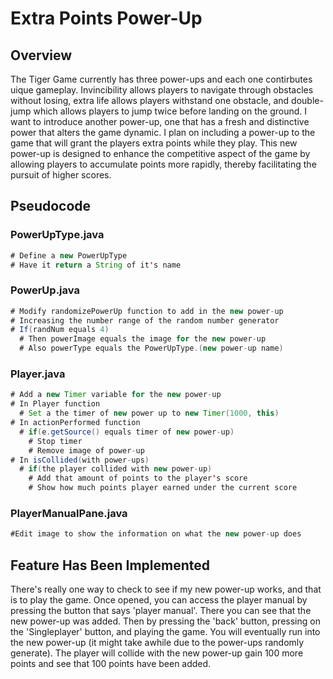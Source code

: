 # Extra Points Power-Up

## Overview
The Tiger Game currently has three power-ups and each one contirbutes uique gameplay.  Invincibility allows players to navigate through obstacles without losing, extra life allows players withstand one obstacle, and double-jump which allows players to jump twice before landing on the ground.  I want to introduce another power-up, one that has a fresh and distinctive power that alters the game dynamic.  I plan on including a power-up to the game that will grant the players extra points while they play.  This new power-up is designed to enhance the competitive aspect of the game by allowing players to accumulate points more rapidly, thereby facilitating the pursuit of higher scores.

## Pseudocode
### PowerUpType.java
``` Java
# Define a new PowerUpType
# Have it return a String of it's name
```
### PowerUp.java
```Java
# Modify randomizePowerUp function to add in the new power-up
# Increasing the number range of the random number generator
# If(randNum equals 4)
  # Then powerImage equals the image for the new power-up
  # Also powerType equals the PowerUpType.(new power-up name)
```
### Player.java
```Java
# Add a new Timer variable for the new power-up
# In Player function
  # Set a the timer of new power up to new Timer(1000, this) 
# In actionPerformed function
  # if(e.getSource() equals timer of new power-up)
    # Stop timer
    # Remove image of power-up
# In isCollided(with power-ups)
  # if(the player collided with new power-up)
    # Add that amount of points to the player's score
    # Show how much points player earned under the current score
```
### PlayerManualPane.java
```Java
#Edit image to show the information on what the new power-up does
```
## Feature Has Been Implemented
There's really one way to check to see if my new power-up works, and that is to play the game.  Once opened, you can access the player manual by pressing the button that says 'player manual'.  There you can see that the new power-up was added.  Then by pressing the 'back' button, pressing on the 'Singleplayer' button, and playing the game.  You will eventually run into the new power-up (it might take awhile due to the power-ups randomly generate).  The player will collide with the new power-up gain 100 more points and see that 100 points have been added.
